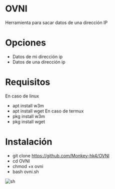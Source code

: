 # OVNI
Herramienta para sacar datos de una dirección IP
# Opciones
- Datos de mi dirección ip
- Datos de una dirección ip 

# Requisitos
 En caso de linux
- apt install w3m
- apt install wget
 En caso de termux
- pkg install w3m
- pkg install wget

# Instalación
- git clone https://github.com/Monkey-hk4/OVNI
- cd OVNI
- chmod +x ovni
- bash ovni.sh

![sh](https://i.postimg.cc/1z3p1ZRC/IMG-20201217-214748.jpg)
